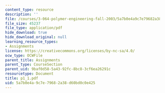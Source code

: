 ```yaml
---
content_type: resource
description: ''
file: /courses/3-064-polymer-engineering-fall-2003/5a7b0e4a9c7e79682a38d60bd0c0e425_p1_1.pdf
file_size: 45237
file_type: application/pdf
hide_download: true
hide_download_original: null
learning_resource_types:
- Assignments
license: https://creativecommons.org/licenses/by-nc-sa/4.0/
ocw_type: OCWFile
parent_title: Assignments
parent_type: CourseSection
parent_uid: 9baf0d58-5a43-92fc-8bc8-3cf6ea26291c
resourcetype: Document
title: p1_1.pdf
uid: 5a7b0e4a-9c7e-7968-2a38-d60bd0c0e425
---
```

